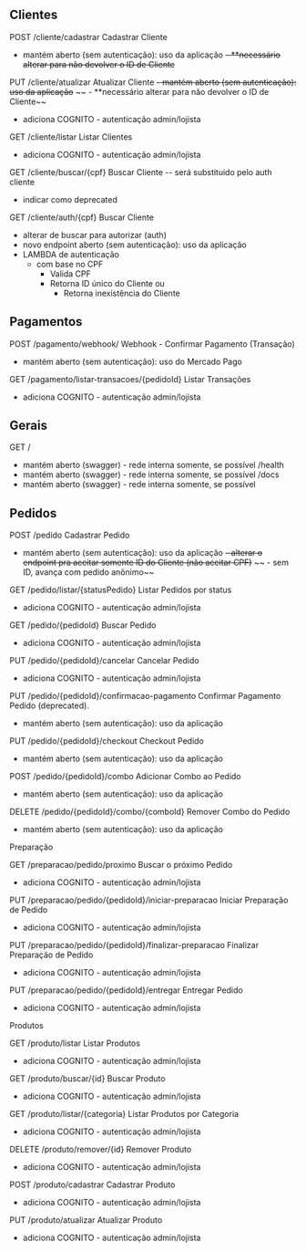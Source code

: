 ## Clientes

POST
/cliente/cadastrar
Cadastrar Cliente
- mantém aberto (sem autenticação): uso da aplicação
~~- **necessário alterar para não devolver o ID de Cliente~~

PUT
/cliente/atualizar
Atualizar Cliente
~~- mantém aberto (sem autenticação): uso da aplicação~~
~~ - **necessário alterar para não devolver o ID de Cliente~~
- adiciona COGNITO - autenticação admin/lojista

GET
/cliente/listar
Listar Clientes
- adiciona COGNITO - autenticação admin/lojista

GET
/cliente/buscar/{cpf}
Buscar Cliente
-- será substituido pelo auth cliente
- indicar como deprecated

GET
/cliente/auth/{cpf}
Buscar Cliente
- alterar de buscar para autorizar (auth)
- novo endpoint aberto (sem autenticação): uso da aplicação
- LAMBDA de autenticação
  - com base no CPF
    - Valida CPF
    - Retorna ID único do Cliente ou
      - Retorna inexistência do Cliente

## Pagamentos

POST
/pagamento/webhook/
Webhook - Confirmar Pagamento (Transação)
- mantém aberto (sem autenticação): uso do Mercado Pago

GET
/pagamento/listar-transacoes/{pedidoId}
Listar Transações
- adiciona COGNITO - autenticação admin/lojista

## Gerais

GET
/
- mantém aberto (swagger) - rede interna somente, se possível
/health
- mantém aberto (swagger) - rede interna somente, se possível
/docs
- mantém aberto (swagger) - rede interna somente, se possível


## Pedidos

POST
/pedido
Cadastrar Pedido
- mantém aberto (sem autenticação): uso da aplicação
~~- alterar o endpoint pra aceitar somente ID do Cliente (não aceitar CPF)~~
~~  - sem ID, avança com pedido anônimo~~

GET
/pedido/listar/{statusPedido}
Listar Pedidos por status
- adiciona COGNITO - autenticação admin/lojista

GET
/pedido/{pedidoId}
Buscar Pedido
- adiciona COGNITO - autenticação admin/lojista

PUT
/pedido/{pedidoId}/cancelar
Cancelar Pedido
- adiciona COGNITO - autenticação admin/lojista

PUT
/pedido/{pedidoId}/confirmacao-pagamento
Confirmar Pagamento Pedido (deprecated).
- mantém aberto (sem autenticação): uso da aplicação

PUT
/pedido/{pedidoId}/checkout
Checkout Pedido
- mantém aberto (sem autenticação): uso da aplicação

POST
/pedido/{pedidoId}/combo
Adicionar Combo ao Pedido
- mantém aberto (sem autenticação): uso da aplicação

DELETE
/pedido/{pedidoId}/combo/{comboId}
Remover Combo do Pedido
- mantém aberto (sem autenticação): uso da aplicação

Preparação

GET
/preparacao/pedido/proximo
Buscar o próximo Pedido
- adiciona COGNITO - autenticação admin/lojista

PUT
/preparacao/pedido/{pedidoId}/iniciar-preparacao
Iniciar Preparação de Pedido
- adiciona COGNITO - autenticação admin/lojista

PUT
/preparacao/pedido/{pedidoId}/finalizar-preparacao
Finalizar Preparação de Pedido
- adiciona COGNITO - autenticação admin/lojista

PUT
/preparacao/pedido/{pedidoId}/entregar
Entregar Pedido
- adiciona COGNITO - autenticação admin/lojista

Produtos

GET
/produto/listar
Listar Produtos
- adiciona COGNITO - autenticação admin/lojista

GET
/produto/buscar/{id}
Buscar Produto
- adiciona COGNITO - autenticação admin/lojista

GET
/produto/listar/{categoria}
Listar Produtos por Categoria
- adiciona COGNITO - autenticação admin/lojista

DELETE
/produto/remover/{id}
Remover Produto
- adiciona COGNITO - autenticação admin/lojista

POST
/produto/cadastrar
Cadastrar Produto
- adiciona COGNITO - autenticação admin/lojista

PUT
/produto/atualizar
Atualizar Produto
- adiciona COGNITO - autenticação admin/lojista

